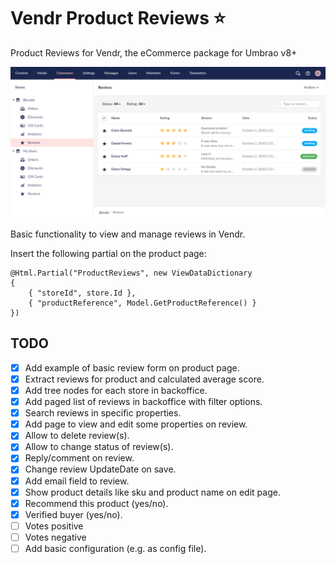 # Vendr Product Reviews :star:

Product Reviews for Vendr, the eCommerce package for Umbrao v8+

<img src="assets/screenshots/product-reviews-list.png" alt="" />

Basic functionality to view and manage reviews in Vendr.

Insert the following partial on the product page:

```
@Html.Partial("ProductReviews", new ViewDataDictionary
{
    { "storeId", store.Id },
    { "productReference", Model.GetProductReference() }
})
```

## TODO

- [x] Add example of basic review form on product page.
- [x] Extract reviews for product and calculated average score.
- [x] Add tree nodes for each store in backoffice.
- [x] Add paged list of reviews in backoffice with filter options.
- [x] Search reviews in specific properties.
- [x] Add page to view and edit some properties on review.
- [x] Allow to delete review(s).
- [x] Allow to change status of review(s).
- [x] Reply/comment on review.
- [x] Change review UpdateDate on save.
- [x] Add email field to review.
- [x] Show product details like sku and product name on edit page.
- [x] Recommend this product (yes/no).
- [x] Verified buyer (yes/no).
- [ ] Votes positive
- [ ] Votes negative
- [ ] Add basic configuration (e.g. as config file).
